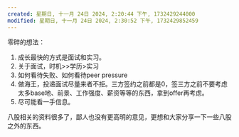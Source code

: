 ```yaml
---
created: 星期日, 十一月 24日 2024, 2:20:44 下午, 1732429244000
modified: 星期日, 十一月 24日 2024, 2:30:52 下午, 1732429852459
---
```


零碎的想法：
1. 成长最快的方式是面试和实习。
2. 关于面试，时机>>学历>实习
3. 如何看待失败、如何看待peer pressure
4. 做海王，投递面试尽量来者不拒。三方签约之前都是0，签三方之前不要考虑太多base地、前景、工作强度、薪资等等的东西，拿到offer再考虑。
5. 尽可能看一手信息。

八股相关的资料很多了，鄙人也没有更高明的意见，更想和大家分享一下一些八股之外的东西。